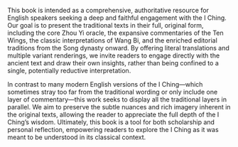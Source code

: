 This book is intended as a comprehensive, authoritative resource for English speakers seeking a deep and faithful engagement with the I Ching. Our goal is to present the traditional texts in their full, original form, including the core Zhou Yi oracle, the expansive commentaries of the Ten Wings, the classic interpretations of Wang Bi, and the enriched editorial traditions from the Song dynasty onward. By offering literal translations and multiple variant renderings, we invite readers to engage directly with the ancient text and draw their own insights, rather than being confined to a single, potentially reductive interpretation.

In contrast to many modern English versions of the I Ching—which sometimes stray too far from the traditional wording or only include one layer of commentary—this work seeks to display all the traditional layers in parallel. We aim to preserve the subtle nuances and rich imagery inherent in the original texts, allowing the reader to appreciate the full depth of the I Ching’s wisdom. Ultimately, this book is a tool for both scholarship and personal reflection, empowering readers to explore the I Ching as it was meant to be understood in its classical context.
